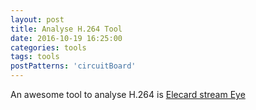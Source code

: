 ```yaml
---
layout: post
title: Analyse H.264 Tool
date: 2016-10-19 16:25:00
categories: tools
tags: tools
postPatterns: 'circuitBoard'
---
```


An awesome tool to analyse H.264 is [Elecard stream Eye](http://www.elecard.com/en/products/demo-request.html?product=streameye4&id=4632)
